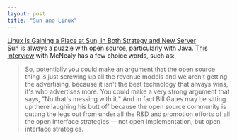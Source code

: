 ```yaml
---
layout: post
title: "Sun and Linux"
---
```




<a href="http://www.nytimes.com/2002/08/12/technology/12SUN.html">Linux Is Gaining a Place at Sun, in Both Strategy and New Server</a><br>
Sun is always a puzzle with open source, particularly with Java. <a href="http://www.oetrends.com/cgi-bin/page_display.cgi?77">This interview</a> with McNealy has a few choice words, such as:</p>

<p><blockquote>So, potentially you could make an argument that the open source thing is just screwing up all the revenue models and we aren't getting the advertising, because it isn't the best technology that always wins, it's who advertises more. You could make a very strong argument that says, "No that's messing with it." And in fact Bill Gates may be sitting up there laughing his butt off because the open source community is cutting the legs out from under all the R&D and promotion efforts of all the open interface strategies -- not open implementation, but open interface strategies. </blockquote>


